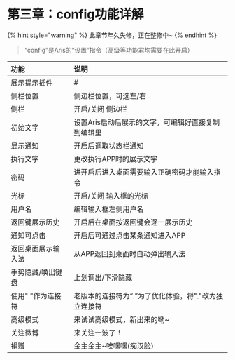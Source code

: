 # 第三章：config功能详解

{% hint style="warning" %}
此章节年久失修，正在整修中~
{% endhint %}

> “config”是Aris的“设置”指令（高级等功能君均需要在此开启）

| 功能 | 说明 |
| :--- | :--- |
| 展示提示插件 | \# |
| 侧栏位置 | 侧边栏位置，可选左/右 |
| 侧栏 | 开启/关闭 侧边栏 |
| 初始文字 | 设置Aris启动后展示的文字，可编辑好直接复制到编辑里 |
| 显示通知 | 开启后调取状态栏通知 |
| 执行文字 | 更改执行APP时的展示文字 |
| 密码 | 进开启后进入桌面需要输入正确密码才能输入指令 |
| 光标 | 开启/关闭 输入框的光标 |
| 用户名 | 编辑输入框左侧用户名 |
| 返回键展示历史 | 开启后在桌面按返回键会逐一展示历史 |
| 通知可点击 | 开启后可通过点击某条通知进入APP |
| 返回桌面展示输入法 | 从APP返回到桌面时自动弹出输入法 |
| 手势隐藏/唤出键盘 | 上划调出/下滑隐藏 |
| 使用"."作为连接符 | 老版本的连接符为“.”为了优化体验，将"."改为独立连接符 |
| 高级模式 | 来试试高级模式，新出来的呦~ |
| 关注微博 | 来关注一波了！ |
| 捐赠 | 金主金主~唉嘿嘿\(痴汉脸\) |

